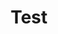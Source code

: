 ---
title: Test
layout: single
permalink: /test/

excerpt: "werwerwer"
header:
    image: /assets/images/a.png
    caption: "qweerqwerqwerwqer"
    actions:
        - label: "More Info"
        - url: "https://naver.com"
---